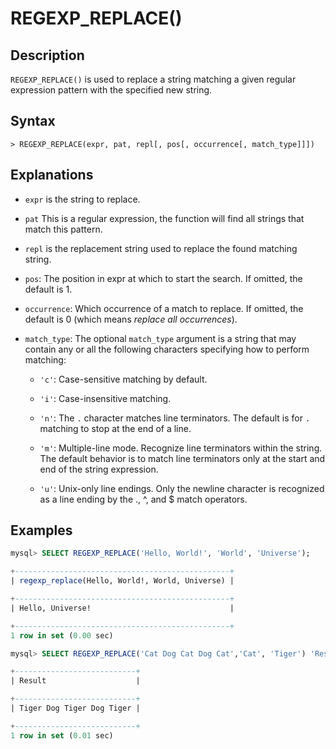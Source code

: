 # **REGEXP_REPLACE()**

## **Description**

`REGEXP_REPLACE()` is used to replace a string matching a given regular expression pattern with the specified new string.

## **Syntax**

```
> REGEXP_REPLACE(expr, pat, repl[, pos[, occurrence[, match_type]]])
```

## Explanations

- `expr` is the string to replace.

- `pat` This is a regular expression, the function will find all strings that match this pattern.

- `repl` is the replacement string used to replace the found matching string.

- `pos`: The position in expr at which to start the search. If omitted, the default is 1.

- `occurrence`: Which occurrence of a match to replace. If omitted, the default is 0 (which means *replace all occurrences*).

- `match_type`: The optional `match_type` argument is a string that may contain any or all the following characters specifying how to perform matching:

    + `'c'`: Case-sensitive matching by default.

    + `'i'`: Case-insensitive matching.

    + `'n'`: The `.` character matches line terminators. The default is for `.` matching to stop at the end of a line.

    + `'m'`: Multiple-line mode. Recognize line terminators within the string. The default behavior is to match line terminators only at the start and end of the string expression.

    + `'u'`: Unix-only line endings. Only the newline character is recognized as a line ending by the ., ^, and $ match operators.

## **Examples**

```SQL
mysql> SELECT REGEXP_REPLACE('Hello, World!', 'World', 'Universe');

+------------------------------------------------+
| regexp_replace(Hello, World!, World, Universe) |

+------------------------------------------------+
| Hello, Universe!                               |

+------------------------------------------------+
1 row in set (0.00 sec)

mysql> SELECT REGEXP_REPLACE('Cat Dog Cat Dog Cat','Cat', 'Tiger') 'Result';

+---------------------------+
| Result                    |

+---------------------------+
| Tiger Dog Tiger Dog Tiger |

+---------------------------+
1 row in set (0.01 sec)
```
